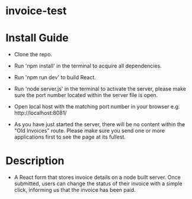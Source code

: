# invoice-test

# Install Guide

- Clone the repo.

- Run 'npm install' in the terminal to acquire all dependencies.

- Run 'npm run dev' to build React.

- Run 'node server.js' in the terminal to activate the server, please make sure the port number located within the server file is open.

- Open local host with the matching port number in your browser e.g. http://localhost:8081/

- As you have just started the server, there will be no content within the "Old Invoices" route. Please make sure you send one or more applications first to see the page at its fullest.

# Description

- A React form that stores invoice details on a node built server. Once submitted, users can change the status of their invoice with a simple click, informing us that the invoice has been paid.
